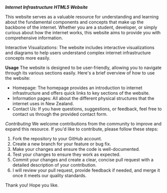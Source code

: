 ***Internet Infrastructure HTML5 Website***

This website serves as a valuable resource for understanding and learning about the fundamental components and concepts that make up the backbone of the internet. Whether you are a student, developer, or simply curious about how the internet works, this website aims to provide you with comprehensive information.

Interactive Visualizations: The website includes interactive visualizations and diagrams to help users understand complex internet infrastructure concepts more easily.

**Usage**
The website is designed to be user-friendly, allowing you to navigate through its various sections easily. Here's a brief overview of how to use the website:

* Homepage: The homepage provides an introduction to internet infrastructure and offers quick links to key sections of the website.
* Information pages: All about the different physical structures that the internet uses in New Zealand.
* Contact Us: If you have questions, suggestions, or feedback, feel free to contact us through the provided contact form.

*Contributing*
We welcome contributions from the community to improve and expand this resource. If you'd like to contribute, please follow these steps:

1. Fork the repository to your GitHub account.
2. Create a new branch for your feature or bug fix.
3. Make your changes and ensure the code is well-documented.
4. Test your changes to ensure they work as expected.
5. Commit your changes and create a clear, concise pull request with a detailed description of your contribution.
6. I will review your pull request, provide feedback if needed, and merge it once it meets our quality standards.

Thank you! Hope you like.
